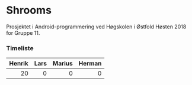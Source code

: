 # Shrooms

Prosjektet i Android-programmering ved Høgskolen i Østfold Høsten 2018 for Gruppe 11.

### Timeliste

| Henrik | Lars | Marius | Herman |
|-------:|-----:|-------:|-------:|
|     20 |    0 |      0 |      0 |
